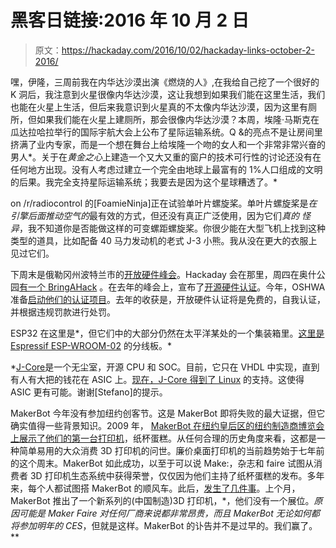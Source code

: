 # 黑客日链接:2016 年 10 月 2 日

> 原文：<https://hackaday.com/2016/10/02/hackaday-links-october-2-2016/>

嘿，伊隆，三周前我在内华达沙漠出演《燃烧的人》,在我给自己挖了一个很好的 K 洞后，我注意到火星很像内华达沙漠，这让我想到如果我们能在这里生活，我们也能在火星上生活，但后来我意识到火星真的不太像内华达沙漠，因为这里有厕所，但如果我们能在火星上建厕所，那会很像内华达沙漠？本周，埃隆·马斯克在瓜达拉哈拉举行的国际宇航大会上公布了星际运输系统。Q &的亮点不是让房间里挤满了业内专家，而是一个想在舞台上给埃隆一个吻的女人和一个非常非常兴奋的男人*。关于在*黄金之心*上建造一个又大又重的窗户的技术可行性的讨论还没有在任何地方出现。没有人考虑过建立一个完全由地球上最富有的 1%人口组成的文明的后果。我完全支持星际运输系统；我要去是因为这个星球糟透了。*

on /r/radiocontrol 的[FoamieNinja]正在试验单叶片螺旋桨。单叶片螺旋桨是*在引擎后面推动空气的*最有效的方式，但还没有真正广泛使用，因为它们*真的* *怪异*，我不知道你是否能做这样的可变螺距螺旋桨。你很少能在大型飞机上找到这种类型的道具，比如配备 40 马力发动机的老式 J-3 小熊。我从没在更大的衣服上见过它们。

下周末是俄勒冈州波特兰市的[开放硬件峰会](http://2016.oshwa.org/)。Hackaday 会在那里，周四在奥什公园[有一个 BringAHack](https://hackaday.io/page/2330-open-hardware-summit-bringahack-at-osh-park) 。在去年的峰会上，宣布了[开源硬件认证](http://hackaday.com/2015/09/21/open-source-hardware-certification-announced/)。今年，OSHWA 准备[启动他们的认证项目](http://www.oshwa.org/2016/09/26/open-source-hardware-certification-launching-at-the-summit/)。去年的收获是，开放硬件认证将是免费的，自我认证，并根据违规罚款进行处罚。

ESP32 在这里是*，但它们中的大部分仍然在太平洋某处的一个集装箱里。[这里是 Espressif ESP-WROOM-02](https://twitter.com/stanleyphoong/status/781731096362905600) 的分线板。*

 *[J-Core](http://j-core.org/)是一个无尘室，开源 CPU 和 SOC。目前，它只在 VHDL 中实现，直到有人有大把的钱花在 ASIC 上。[现在，J-Core 得到了 Linux](https://git.kernel.org/cgit/linux/kernel/git/torvalds/linux.git/commit/?id=1630e843e104528ddf0208dfc692c70c9bd05a89) 的支持。这使得 ASIC 更有可能。谢谢[Stefano]的提示。

MakerBot 今年没有参加纽约创客节。这是 MakerBot 即将失败的最大证据，但它确实值得一些背景知识。2009 年， [MakerBot 在纽约皇后区的纽约制造商博览会上展示了他们的第一台打印机](http://www.makerbot.com/media-center/2009/05/27/makerfaire-2009-here-we-come)，纸杯蛋糕。从任何合理的历史角度来看，这都是一种简单易用的大众消费 3D 打印机的问世。廉价桌面打印机的当前趋势始于七年前的这个周末。MakerBot 如此成功，以至于可以说 Make:，杂志和 faire 试图从消费者 3D 打印机生态系统中获得荣誉，仅仅因为他们主持了纸杯蛋糕的发布。多年来，每个人都试图搭 MakerBot 的顺风车。此后，[发生了几件事](http://hackaday.com/2016/04/28/the-makerbot-obituary/)。上个月，MakerBot 推出了一个新系列的(中国制造)3D 打印机，*，他们没有一个展位。*原因可能是 Maker Faire 对任何厂商来说都非常昂贵，而且 MakerBot 无论如何都将参加明年的 CES*，但就是这样。MakerBot 的讣告并不是过早的。我们赢了。**